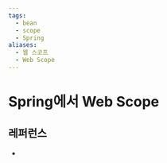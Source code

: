 ```yaml
---
tags:
  - bean
  - scope
  - Spring
aliases:
  - 웹 스코프
  - Web Scope
---
```

# Spring에서 Web Scope


## 레퍼런스
- 